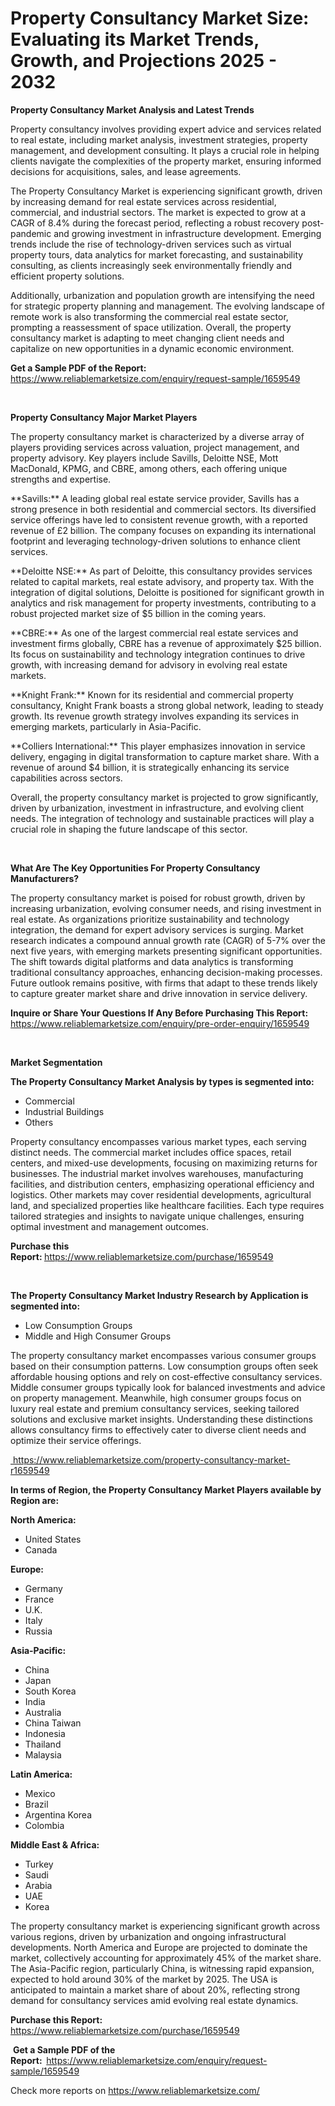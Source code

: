 <p><h1>Property Consultancy Market Size: Evaluating its Market Trends, Growth, and Projections 2025 - 2032</h1></p><p><strong>Property Consultancy Market Analysis and Latest Trends</strong></p>
<p><p>Property consultancy involves providing expert advice and services related to real estate, including market analysis, investment strategies, property management, and development consulting. It plays a crucial role in helping clients navigate the complexities of the property market, ensuring informed decisions for acquisitions, sales, and lease agreements.</p><p>The Property Consultancy Market is experiencing significant growth, driven by increasing demand for real estate services across residential, commercial, and industrial sectors. The market is expected to grow at a CAGR of 8.4% during the forecast period, reflecting a robust recovery post-pandemic and growing investment in infrastructure development. Emerging trends include the rise of technology-driven services such as virtual property tours, data analytics for market forecasting, and sustainability consulting, as clients increasingly seek environmentally friendly and efficient property solutions. </p><p>Additionally, urbanization and population growth are intensifying the need for strategic property planning and management. The evolving landscape of remote work is also transforming the commercial real estate sector, prompting a reassessment of space utilization. Overall, the property consultancy market is adapting to meet changing client needs and capitalize on new opportunities in a dynamic economic environment.</p></p>
<p><strong>Get a Sample PDF of the Report:&nbsp;</strong> <a href="https://www.reliablemarketsize.com/enquiry/request-sample/1659549?utm_campaign=2453&utm_medium=2&utm_source=Github&utm_content=ia&utm_term=09032025&utm_id=property-consultancy">https://www.reliablemarketsize.com/enquiry/request-sample/1659549</a></p>
<p>&nbsp;</p>
<p><strong>Property Consultancy Major Market Players</strong></p>
<p><p>The property consultancy market is characterized by a diverse array of players providing services across valuation, project management, and property advisory. Key players include Savills, Deloitte NSE, Mott MacDonald, KPMG, and CBRE, among others, each offering unique strengths and expertise.</p><p>**Savills:** A leading global real estate service provider, Savills has a strong presence in both residential and commercial sectors. Its diversified service offerings have led to consistent revenue growth, with a reported revenue of £2 billion. The company focuses on expanding its international footprint and leveraging technology-driven solutions to enhance client services.</p><p>**Deloitte NSE:** As part of Deloitte, this consultancy provides services related to capital markets, real estate advisory, and property tax. With the integration of digital solutions, Deloitte is positioned for significant growth in analytics and risk management for property investments, contributing to a robust projected market size of $5 billion in the coming years.</p><p>**CBRE:** As one of the largest commercial real estate services and investment firms globally, CBRE has a revenue of approximately $25 billion. Its focus on sustainability and technology integration continues to drive growth, with increasing demand for advisory in evolving real estate markets.</p><p>**Knight Frank:** Known for its residential and commercial property consultancy, Knight Frank boasts a strong global network, leading to steady growth. Its revenue growth strategy involves expanding its services in emerging markets, particularly in Asia-Pacific.</p><p>**Colliers International:** This player emphasizes innovation in service delivery, engaging in digital transformation to capture market share. With a revenue of around $4 billion, it is strategically enhancing its service capabilities across sectors.</p><p>Overall, the property consultancy market is projected to grow significantly, driven by urbanization, investment in infrastructure, and evolving client needs. The integration of technology and sustainable practices will play a crucial role in shaping the future landscape of this sector.</p></p>
<p>&nbsp;</p>
<p><strong>What Are The Key Opportunities For Property Consultancy Manufacturers?</strong></p>
<p><p>The property consultancy market is poised for robust growth, driven by increasing urbanization, evolving consumer needs, and rising investment in real estate. As organizations prioritize sustainability and technology integration, the demand for expert advisory services is surging. Market research indicates a compound annual growth rate (CAGR) of 5-7% over the next five years, with emerging markets presenting significant opportunities. The shift towards digital platforms and data analytics is transforming traditional consultancy approaches, enhancing decision-making processes. Future outlook remains positive, with firms that adapt to these trends likely to capture greater market share and drive innovation in service delivery.</p></p>
<p><strong>Inquire or Share Your Questions If Any Before Purchasing This Report:</strong> <a href="https://www.reliablemarketsize.com/enquiry/pre-order-enquiry/1659549?utm_campaign=2453&utm_medium=2&utm_source=Github&utm_content=ia&utm_term=09032025&utm_id=property-consultancy">https://www.reliablemarketsize.com/enquiry/pre-order-enquiry/1659549</a></p>
<p>&nbsp;</p>
<p><strong>Market Segmentation</strong></p>
<p><strong>The Property Consultancy Market Analysis by types is segmented into:</strong></p>
<p><ul><li>Commercial</li><li>Industrial Buildings</li><li>Others</li></ul></p>
<p><p>Property consultancy encompasses various market types, each serving distinct needs. The commercial market includes office spaces, retail centers, and mixed-use developments, focusing on maximizing returns for businesses. The industrial market involves warehouses, manufacturing facilities, and distribution centers, emphasizing operational efficiency and logistics. Other markets may cover residential developments, agricultural land, and specialized properties like healthcare facilities. Each type requires tailored strategies and insights to navigate unique challenges, ensuring optimal investment and management outcomes.</p></p>
<p><strong>Purchase this Report:&nbsp;</strong><a href="https://www.reliablemarketsize.com/purchase/1659549?utm_campaign=2453&utm_medium=2&utm_source=Github&utm_content=ia&utm_term=09032025&utm_id=property-consultancy">https://www.reliablemarketsize.com/purchase/1659549</a></p>
<p>&nbsp;</p>
<p><strong>The Property Consultancy Market Industry Research by Application is segmented into:</strong></p>
<p><ul><li>Low Consumption Groups</li><li>Middle and High Consumer Groups</li></ul></p>
<p><p>The property consultancy market encompasses various consumer groups based on their consumption patterns. Low consumption groups often seek affordable housing options and rely on cost-effective consultancy services. Middle consumer groups typically look for balanced investments and advice on property management. Meanwhile, high consumer groups focus on luxury real estate and premium consultancy services, seeking tailored solutions and exclusive market insights. Understanding these distinctions allows consultancy firms to effectively cater to diverse client needs and optimize their service offerings.</p></p>
<p><a href="https://www.reliablemarketsize.com/property-consultancy-market-r1659549?utm_campaign=2453&utm_medium=2&utm_source=Github&utm_content=ia&utm_term=09032025&utm_id=property-consultancy">&nbsp;https://www.reliablemarketsize.com/property-consultancy-market-r1659549</a></p>
<p><strong>In terms of Region, the Property Consultancy Market Players available by Region are:</strong></p>
<p>
    <p> <strong> North America: </strong>
        <ul>
            <li>United States</li>
            <li>Canada</li>
        </ul>
        </p> 
    <p> <strong> Europe: </strong>
        <ul>
            <li>Germany</li>
            <li>France</li>
            <li>U.K.</li>
            <li>Italy</li>
            <li>Russia</li>
        </ul>
        </p> 
    <p> <strong> Asia-Pacific: </strong>
        <ul>
            <li>China</li>
            <li>Japan</li>
            <li>South Korea</li>
            <li>India</li>
            <li>Australia</li>
            <li>China Taiwan</li>
            <li>Indonesia</li>
            <li>Thailand</li>
            <li>Malaysia</li>
        </ul>
        </p> 
    <p> <strong> Latin America: </strong>
        <ul>
            <li>Mexico</li>
            <li>Brazil</li>
            <li>Argentina Korea</li>
            <li>Colombia</li>
        </ul>
        </p> 
    <p> <strong> Middle East & Africa: </strong>
        <ul>
            <li>Turkey</li>
            <li>Saudi</li>
            <li>Arabia</li>
            <li>UAE</li>
            <li>Korea</li>
        </ul>
    </p>
    </p>
<p><p>The property consultancy market is experiencing significant growth across various regions, driven by urbanization and ongoing infrastructural developments. North America and Europe are projected to dominate the market, collectively accounting for approximately 45% of the market share. The Asia-Pacific region, particularly China, is witnessing rapid expansion, expected to hold around 30% of the market by 2025. The USA is anticipated to maintain a market share of about 20%, reflecting strong demand for consultancy services amid evolving real estate dynamics.</p></p>
<p><strong>Purchase this Report: </strong><a href="https://www.reliablemarketsize.com/purchase/1659549?utm_campaign=2453&utm_medium=2&utm_source=Github&utm_content=ia&utm_term=09032025&utm_id=property-consultancy">https://www.reliablemarketsize.com/purchase/1659549</a></p>
<p>&nbsp;<strong>Get a Sample PDF of the Report:&nbsp;&nbsp;</strong><a href="https://www.reliablemarketsize.com/enquiry/request-sample/1659549?utm_campaign=2453&utm_medium=2&utm_source=Github&utm_content=ia&utm_term=09032025&utm_id=property-consultancy">https://www.reliablemarketsize.com/enquiry/request-sample/1659549</a></p>
<p><strong></strong></p>
<p>Check more reports on <a href="https://www.reliablemarketsize.com/?utm_campaign=2453&utm_medium=2&utm_source=Github&utm_content=ia&utm_term=09032025&utm_id=property-consultancy">https://www.reliablemarketsize.com/</a></p>